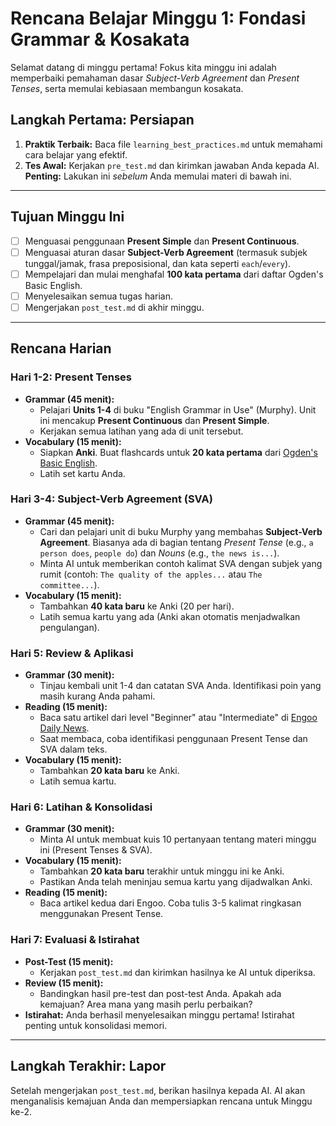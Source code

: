 # Rencana Belajar Minggu 1: Fondasi Grammar & Kosakata

Selamat datang di minggu pertama! Fokus kita minggu ini adalah memperbaiki pemahaman dasar *Subject-Verb Agreement* dan *Present Tenses*, serta memulai kebiasaan membangun kosakata.

## Langkah Pertama: Persiapan

1.  **Praktik Terbaik:** Baca file `learning_best_practices.md` untuk memahami cara belajar yang efektif.
2.  **Tes Awal:** Kerjakan `pre_test.md` dan kirimkan jawaban Anda kepada AI. **Penting:** Lakukan ini *sebelum* Anda memulai materi di bawah ini.

---

## Tujuan Minggu Ini

*   [ ] Menguasai penggunaan **Present Simple** dan **Present Continuous**.
*   [ ] Menguasai aturan dasar **Subject-Verb Agreement** (termasuk subjek tunggal/jamak, frasa preposisional, dan kata seperti `each`/`every`).
*   [ ] Mempelajari dan mulai menghafal **100 kata pertama** dari daftar Ogden's Basic English.
*   [ ] Menyelesaikan semua tugas harian.
*   [ ] Mengerjakan `post_test.md` di akhir minggu.

---

## Rencana Harian

### **Hari 1-2: Present Tenses**

*   **Grammar (45 menit):**
    *   Pelajari **Units 1-4** di buku "English Grammar in Use" (Murphy). Unit ini mencakup **Present Continuous** dan **Present Simple**.
    *   Kerjakan semua latihan yang ada di unit tersebut.
*   **Vocabulary (15 menit):**
    *   Siapkan **Anki**. Buat flashcards untuk **20 kata pertama** dari [Ogden's Basic English](https://zbenglish.net/sites/basic/basiceng.html).
    *   Latih set kartu Anda.

### **Hari 3-4: Subject-Verb Agreement (SVA)**

*   **Grammar (45 menit):**
    *   Cari dan pelajari unit di buku Murphy yang membahas **Subject-Verb Agreement**. Biasanya ada di bagian tentang *Present Tense* (e.g., `a person does`, `people do`) dan *Nouns* (e.g., `the news is...`).
    *   Minta AI untuk memberikan contoh kalimat SVA dengan subjek yang rumit (contoh: `The quality of the apples...` atau `The committee...`).
*   **Vocabulary (15 menit):**
    *   Tambahkan **40 kata baru** ke Anki (20 per hari).
    *   Latih semua kartu yang ada (Anki akan otomatis menjadwalkan pengulangan).

### **Hari 5: Review & Aplikasi**

*   **Grammar (30 menit):**
    *   Tinjau kembali unit 1-4 dan catatan SVA Anda. Identifikasi poin yang masih kurang Anda pahami.
*   **Reading (15 menit):**
    *   Baca satu artikel dari level "Beginner" atau "Intermediate" di [Engoo Daily News](https://engoo.com/app/daily-news).
    *   Saat membaca, coba identifikasi penggunaan Present Tense dan SVA dalam teks.
*   **Vocabulary (15 menit):**
    *   Tambahkan **20 kata baru** ke Anki.
    *   Latih semua kartu.

### **Hari 6: Latihan & Konsolidasi**

*   **Grammar (30 menit):**
    *   Minta AI untuk membuat kuis 10 pertanyaan tentang materi minggu ini (Present Tenses & SVA).
*   **Vocabulary (15 menit):**
    *   Tambahkan **20 kata baru** terakhir untuk minggu ini ke Anki.
    *   Pastikan Anda telah meninjau semua kartu yang dijadwalkan Anki.
*   **Reading (15 menit):**
    *   Baca artikel kedua dari Engoo. Coba tulis 3-5 kalimat ringkasan menggunakan Present Tense.

### **Hari 7: Evaluasi & Istirahat**

*   **Post-Test (15 menit):**
    *   Kerjakan `post_test.md` dan kirimkan hasilnya ke AI untuk diperiksa.
*   **Review (15 menit):**
    *   Bandingkan hasil pre-test dan post-test Anda. Apakah ada kemajuan? Area mana yang masih perlu perbaikan?
*   **Istirahat:** Anda berhasil menyelesaikan minggu pertama! Istirahat penting untuk konsolidasi memori.

---

## Langkah Terakhir: Lapor

Setelah mengerjakan `post_test.md`, berikan hasilnya kepada AI. AI akan menganalisis kemajuan Anda dan mempersiapkan rencana untuk Minggu ke-2.
